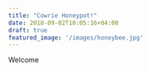 ```yaml
---
title: "Cowrie Honeypot!"
date: 2018-09-02T10:05:16+04:00
draft: true
featured_image: '/images/honeybee.jpg'
---
```


Welcome
